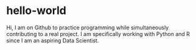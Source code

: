 # hello-world
Hi, I am on Github to practice programming while simultaneously contributing to a real project.  I am specifically working with Python and R since I am an aspiring Data Scientist.
